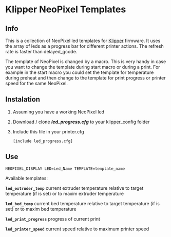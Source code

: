 # Klipper NeoPixel Templates

## Info

This is a collection of NeoPixel led templates for [Klipper](https://github.com/Klipper3d/klipper) firmware. It uses the array of leds as a progress bar for different printer actions. The refresh rate is faster than delayed_gcode.

The template of NeoPixel is changed by a macro. This is very handy in case you want to change the template during start macro or during a print. For example in the start macro you could set the template for temperature during preheat and then change to the template for print progress or printer speed for the same NeoPixel.

## Instalation

1. Assuming you have a working NeoPixel led

2. Download / clone ***led_progress.cfg*** to your klipper_config folder

3. Include this file in your printer.cfg
   
   ```
   [include led_progress.cfg]
   ```

## Use

```
NEOPIXEL_DISPLAY LED=Led_Name TEMPLATE=template_name
```




Available templates:

**`led_extruder_temp`** current extruder temperature relative to target temperature (if is set) or to maxim extruder temperature

**`led_bed_temp`** current bed temperature relative to target temperature (if is set) or to maxim bed temperature

**`led_print_progress`** progress of current print

**`led_printer_speed`** current speed relative to maximum printer speed
